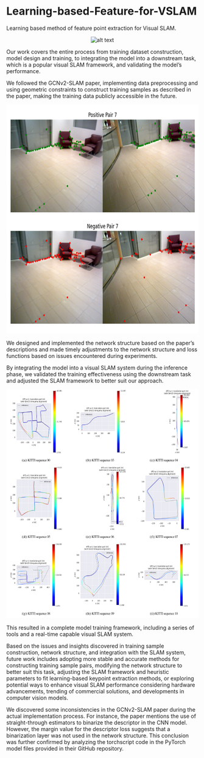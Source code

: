 # Learning-based-Feature-for-VSLAM
Learning based method of feature point extraction for Visual SLAM.

<p align="center">
  <img src="assets/Animation1.gif" alt="alt text" width="800" height="350">
</p>

Our work covers the entire process from training dataset construction, model design and training, to integrating the model into a downstream task, which is a popular visual SLAM framework, and validating the model’s performance.

 We followed the GCNv2-SLAM paper, implementing data preprocessing and using geometric constraints to construct training samples as described in the paper, making the training data publicly accessible in the future. 
 
<p align="center">
  <img src="assets/data.png" alt="alt text" width="800" height="600">
</p>

 We designed and implemented the network structure based on the paper’s descriptions and made timely adjustments to the network structure and loss functions based on issues encountered during experiments. 
 
 By integrating the model into a visual SLAM system during the inference phase, we validated the training effectiveness using the downstream task and adjusted the SLAM framework to better suit our approach. 

 <p align="center">
  <img src="assets/results.png" alt="alt text" width="800" height="600">
</p>
 
 This resulted in a complete model training framework, including a series of tools and a real-time capable visual SLAM system. 
 
 Based on the issues and insights discovered in training sample construction, network structure, and integration with the SLAM system, future work includes adopting more stable and accurate methods for constructing training sample pairs, modifying the network structure to better suit this task, adjusting the SLAM framework and heuristic parameters to fit learning-based keypoint extraction methods, or exploring potential ways to enhance visual SLAM performance considering hardware advancements, trending of commercial solutions, and developments in computer vision models.

We discovered some inconsistencies in the GCNv2-SLAM paper during the actual implementation process. For instance, the paper mentions the use of straight-through estimators to binarize the descriptor in the CNN model. However, the margin value for the descriptor loss suggests that a binarization layer was not used in the network structure. This conclusion was further confirmed by analyzing the torchscript code in the PyTorch
 model files provided in their GitHub repository.
